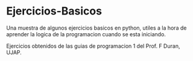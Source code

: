 # Ejercicios-Basicos

Una muestra de algunos ejercicios basicos en python, utiles a la hora de aprender la logica de la programacion cuando se esta iniciando.

Ejercicios obtenidos de las guias de programacion 1 del Prof. F Duran, UJAP.
